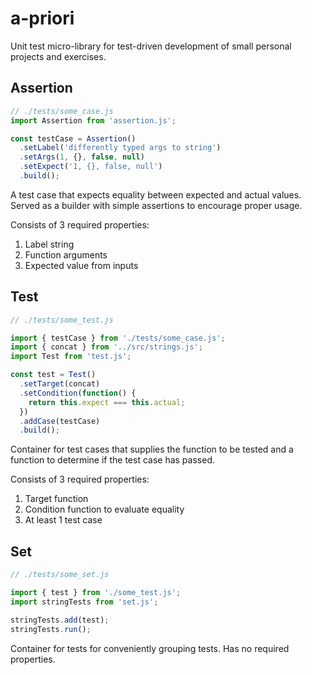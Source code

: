 # a-priori

Unit test micro-library for test-driven development of small 
personal projects and exercises. 

## Assertion

```js
// ./tests/some_case.js
import Assertion from 'assertion.js';

const testCase = Assertion()
  .setLabel('differently typed args to string')
  .setArgs(1, {}, false, null)
  .setExpect('1, {}, false, null')
  .build();
```

A test case that expects equality between expected and 
actual values. Served as a builder with simple assertions to
encourage proper usage.

Consists of 3 required properties:
1. Label string
2. Function arguments
3. Expected value from inputs

## Test

```js
// ./tests/some_test.js

import { testCase } from './tests/some_case.js';
import { concat } from '../src/strings.js';
import Test from 'test.js';

const test = Test()
  .setTarget(concat)
  .setCondition(function() {
    return this.expect === this.actual;
  })
  .addCase(testCase)
  .build();
```

Container for test cases that supplies the function to be 
tested and a function to determine if the test case has 
passed.

Consists of 3 required properties:
1. Target function
2. Condition function to evaluate equality
3. At least 1 test case

## Set

```js
// ./tests/some_set.js

import { test } from './some_test.js';
import stringTests from 'set.js';

stringTests.add(test);
stringTests.run();
```

Container for tests for conveniently grouping tests. Has no
required properties.